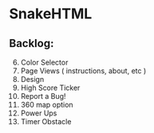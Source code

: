 # SnakeHTML
## Backlog:
6. Color Selector
7. Page Views ( instructions, about, etc )
8. Design
9. High Score Ticker
10. Report a Bug!
11. 360 map option
12. Power Ups
13. Timer Obstacle